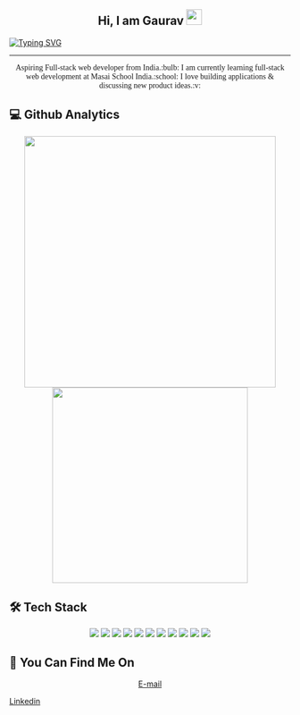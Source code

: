 <h2 align="center">
  Hi, I am Gaurav
  <img src="https://media.giphy.com/media/hvRJCLFzcasrR4ia7z/giphy.gif" width="28">
</h2>

[![Typing SVG](https://readme-typing-svg.herokuapp.com?size=24&color=49AD91D9&center=true&vCenter=true&width=1000&height=50&lines=Full-Stack+Web+Developer;Always+learning+new+things)](https://git.io/typing-svg)

<hr/>

<p style="font-family:monospac" align="center">
Aspiring Full-stack web developer from India.:bulb: I am currently learning full-stack web development at Masai School India.:school: I love building applications & discussing new product ideas.:v:
</p>


<!-- <p align="center">
   <img src="https://github-readme-streak-stats.herokuapp.com/?user=ga-arsod&currStreakNum=2FD3EB&fire=pink&theme=gotham" />
</p> -->

<h2 align="left">
  💻 Github Analytics
</h2>

<p align="center">
   <img src="https://github-readme-stats.vercel.app/api?username=ga-arsod&show_icons=true&theme=gotham&show_icons=true" width=450/>
  <img src="https://github-readme-stats.vercel.app/api/top-langs/?username=ga-arsod&layout=compact&theme=gotham&show_icons=true" width=350/>
</p>


<h2 align="left">
  🛠️ Tech Stack
</h2>

<p align="center">
    <span><img src ="https://img.shields.io/badge/javascript-%23323330.svg?style=for-the-badge&logo=javascript&logoColor=%23F7DF1E" /><span>
    <span><img src ="https://img.shields.io/badge/react-%2320232a.svg?style=for-the-badge&logo=react&logoColor=%2361DAFB" /><span>
    <span><img src ="https://img.shields.io/badge/redux-%23593d88.svg?style=for-the-badge&logo=redux&logoColor=white" /><span>
    <span><img src ="https://img.shields.io/badge/node.js-6DA55F?style=for-the-badge&logo=node.js&logoColor=white" /><span>
    <span><img src ="https://img.shields.io/badge/express.js-%23404d59.svg?style=for-the-badge&logo=express&logoColor=%2361DAFB)" /><span>
    <span><img src ="https://img.shields.io/badge/MongoDB-%234ea94b.svg?style=for-the-badge&logo=mongodb&logoColor=white" /><span>
    <span><img src ="https://img.shields.io/badge/html5-%23E34F26.svg?style=for-the-badge&logo=html5&logoColor=white" /><span>
    <span><img src ="https://img.shields.io/badge/css3-%231572B6.svg?style=for-the-badge&logo=css3&logoColor=white" /><span>
    <span><img src ="https://img.shields.io/badge/bootstrap-%23563D7C.svg?style=for-the-badge&logo=bootstrap&logoColor=white" /><span>
    <span><img src ="https://img.shields.io/badge/chakra-%234ED1C5.svg?style=for-the-badge&logo=chakraui&logoColor=white" /><span>
    <span><img src ="https://img.shields.io/badge/mysql-%2300f.svg?style=for-the-badge&logo=mysql&logoColor=white" /><span>
</p>
      
 <h2 align="left">
  🔗 You Can Find Me On
</h2>
  
<p align="center">
  <a href="gaarsod@gmail.com">E-mail</a> 
  <p></p>
  <a href="https://www.linkedin.com/in/gaurav-arsod">Linkedin</a>
</p>
                                

    
                              
<!--  <span width=300><img src ="https://raw.githubusercontent.com/AVS1508/AVS1508/master/assets/Night-Coding.gif" /><span>
 -->

<!---
ga-arsod/ga-arsod is a ✨ special ✨ repository because its `README.md` (this file) appears on your GitHub profile.
You can click the Preview link to take a look at your changes.
--->
